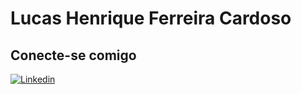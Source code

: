 # Lucas Henrique Ferreira Cardoso

## Conecte-se comigo
[![Linkedin](https://img.shields.io/badge/LinkedIn-FFF?style=for-the-badge&logo=linkedin&logoColor=0E76A8)](https://www.linkedin.com/in/lucas-henrique-ferreira-cardoso-/)

